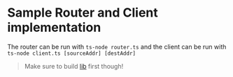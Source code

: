 # Sample Router and Client implementation

The router can be run with `ts-node router.ts` and the client can be run with
`ts-node client.ts [sourceAddr] [destAddr]`

> Make sure to build [lib](../lib) first though!

